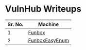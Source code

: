 # VulnHub Writeups

| Sr. No. | Machine                           |
| ------- | --------------------------------- |
| 1       | [Funbox](pages/FunboxEasy.html)    |
| 2       | [FunboxEasyEnum](pages/FunboxEasyEnum.html) |
